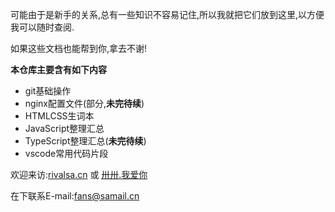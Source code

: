 可能由于是新手的关系,总有一些知识不容易记住,所以我就把它们放到这里,以方便我可以随时查阅.

如果这些文档也能帮到你,拿去不谢!

**本仓库主要含有如下内容**

- git基础操作
- nginx配置文件(部分,**未完待续**)
- HTMLCSS生词本
- JavaScript整理汇总
- TypeScript整理汇总(**未完待续**)
- vscode常用代码片段

欢迎来访:[rivalsa.cn](https://rivalsa.cn) 或 [卅卅.我爱你](https://卅卅.我爱你)

在下联系E-mail:fans@samail.cn
